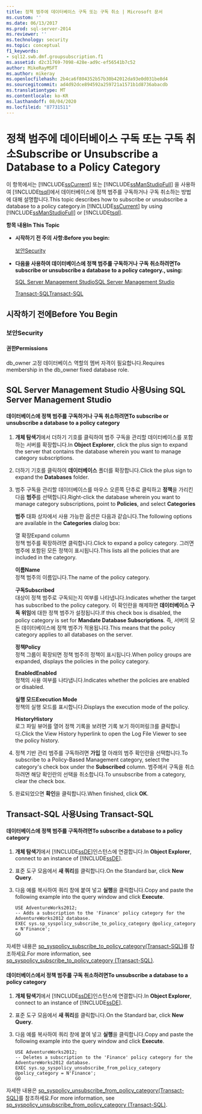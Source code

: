 ```yaml
---
title: 정책 범주에 데이터베이스 구독 또는 구독 취소 | Microsoft 문서
ms.custom: ''
ms.date: 06/13/2017
ms.prod: sql-server-2014
ms.reviewer: ''
ms.technology: security
ms.topic: conceptual
f1_keywords:
- sql12.swb.dmf.groupsubscription.f1
ms.assetid: d2c31769-7098-428e-ad9c-ef56541b7c52
author: MikeRayMSFT
ms.author: mikeray
ms.openlocfilehash: 2b4ca6f804352b57b30b42012da93e0d031be8d4
ms.sourcegitcommit: ad4d92dce894592a259721a1571b1d8736abacdb
ms.translationtype: MT
ms.contentlocale: ko-KR
ms.lasthandoff: 08/04/2020
ms.locfileid: "87731511"
---
```

# <a name="subscribe-or-unsubscribe-a-database--to-a-policy-category"></a><span data-ttu-id="5b563-102">정책 범주에 데이터베이스 구독 또는 구독 취소</span><span class="sxs-lookup"><span data-stu-id="5b563-102">Subscribe or Unsubscribe a Database  to a Policy Category</span></span>
  <span data-ttu-id="5b563-103">이 항목에서는 [!INCLUDE[ssCurrent](../../includes/sscurrent-md.md)] 또는 [!INCLUDE[ssManStudioFull](../../includes/ssmanstudiofull-md.md)] 을 사용하여 [!INCLUDE[tsql](../../includes/tsql-md.md)]에서 데이터베이스에 정책 범주를 구독하거나 구독 취소하는 방법에 대해 설명합니다.</span><span class="sxs-lookup"><span data-stu-id="5b563-103">This topic describes how to subscribe or unsubscribe a database to a policy category.in [!INCLUDE[ssCurrent](../../includes/sscurrent-md.md)] by using [!INCLUDE[ssManStudioFull](../../includes/ssmanstudiofull-md.md)] or [!INCLUDE[tsql](../../includes/tsql-md.md)].</span></span>  
  
 <span data-ttu-id="5b563-104">**항목 내용**</span><span class="sxs-lookup"><span data-stu-id="5b563-104">**In This Topic**</span></span>  
  
-   <span data-ttu-id="5b563-105">**시작하기 전 주의 사항:**</span><span class="sxs-lookup"><span data-stu-id="5b563-105">**Before you begin:**</span></span>  
  
     [<span data-ttu-id="5b563-106">보안</span><span class="sxs-lookup"><span data-stu-id="5b563-106">Security</span></span>](#Security)  
  
-   <span data-ttu-id="5b563-107">**다음을 사용하여 데이터베이스에 정책 범주를 구독하거나 구독 취소하려면**</span><span class="sxs-lookup"><span data-stu-id="5b563-107">**To subscribe or unsubscribe a database to a policy category., using:**</span></span>  
  
     [<span data-ttu-id="5b563-108">SQL Server Management Studio</span><span class="sxs-lookup"><span data-stu-id="5b563-108">SQL Server Management Studio</span></span>](#SSMSProcedure)  
  
     [<span data-ttu-id="5b563-109">Transact-SQL</span><span class="sxs-lookup"><span data-stu-id="5b563-109">Transact-SQL</span></span>](#TsqlProcedure)  
  
##  <a name="before-you-begin"></a><a name="BeforeYouBegin"></a> <span data-ttu-id="5b563-110">시작하기 전에</span><span class="sxs-lookup"><span data-stu-id="5b563-110">Before You Begin</span></span>  
  
###  <a name="security"></a><a name="Security"></a> <span data-ttu-id="5b563-111">보안</span><span class="sxs-lookup"><span data-stu-id="5b563-111">Security</span></span>  
  
####  <a name="permissions"></a><a name="Permissions"></a> <span data-ttu-id="5b563-112">권한</span><span class="sxs-lookup"><span data-stu-id="5b563-112">Permissions</span></span>  
 <span data-ttu-id="5b563-113">db_owner 고정 데이터베이스 역할의 멤버 자격이 필요합니다.</span><span class="sxs-lookup"><span data-stu-id="5b563-113">Requires membership in the db_owner fixed database role.</span></span>  
  
##  <a name="using-sql-server-management-studio"></a><a name="SSMSProcedure"></a> <span data-ttu-id="5b563-114">SQL Server Management Studio 사용</span><span class="sxs-lookup"><span data-stu-id="5b563-114">Using SQL Server Management Studio</span></span>  
  
#### <a name="to-subscribe-or-unsubscribe-a-database-to-a-policy-category"></a><span data-ttu-id="5b563-115">데이터베이스에 정책 범주를 구독하거나 구독 취소하려면</span><span class="sxs-lookup"><span data-stu-id="5b563-115">To subscribe or unsubscribe a database to a policy category</span></span>  
  
1.  <span data-ttu-id="5b563-116">**개체 탐색기**에서 더하기 기호를 클릭하여 범주 구독을 관리할 데이터베이스를 포함하는 서버를 확장합니다.</span><span class="sxs-lookup"><span data-stu-id="5b563-116">In **Object Explorer**, click the plus sign to expand the server that contains the database wherein you want to manage category subscriptions.</span></span>  
  
2.  <span data-ttu-id="5b563-117">더하기 기호를 클릭하여 **데이터베이스** 폴더를 확장합니다.</span><span class="sxs-lookup"><span data-stu-id="5b563-117">Click the plus sign to expand the **Databases** folder.</span></span>  
  
3.  <span data-ttu-id="5b563-118">범주 구독을 관리할 데이터베이스를 마우스 오른쪽 단추로 클릭하고 **정책**을 가리킨 다음 **범주**를 선택합니다.</span><span class="sxs-lookup"><span data-stu-id="5b563-118">Right-click the database wherein you want to manage category subscriptions, point to **Policies**, and select **Categories**</span></span>  
  
     <span data-ttu-id="5b563-119">**범주** 대화 상자에서 사용 가능한 옵션은 다음과 같습니다.</span><span class="sxs-lookup"><span data-stu-id="5b563-119">The following options are available in the **Categories** dialog box:</span></span>  
  
     <span data-ttu-id="5b563-120">열 확장</span><span class="sxs-lookup"><span data-stu-id="5b563-120">Expand column</span></span>  
     <span data-ttu-id="5b563-121">정책 범주를 확장하려면 클릭합니다.</span><span class="sxs-lookup"><span data-stu-id="5b563-121">Click to expand a policy category.</span></span> <span data-ttu-id="5b563-122">그러면 범주에 포함된 모든 정책이 표시됩니다.</span><span class="sxs-lookup"><span data-stu-id="5b563-122">This lists all the policies that are included in the category.</span></span>  
  
     <span data-ttu-id="5b563-123">**이름**</span><span class="sxs-lookup"><span data-stu-id="5b563-123">**Name**</span></span>  
     <span data-ttu-id="5b563-124">정책 범주의 이름입니다.</span><span class="sxs-lookup"><span data-stu-id="5b563-124">The name of the policy category.</span></span>  
  
     <span data-ttu-id="5b563-125">**구독**</span><span class="sxs-lookup"><span data-stu-id="5b563-125">**Subscribed**</span></span>  
     <span data-ttu-id="5b563-126">대상이 정책 범주로 구독되는지 여부를 나타냅니다.</span><span class="sxs-lookup"><span data-stu-id="5b563-126">Indicates whether the target has subscribed to the policy category.</span></span> <span data-ttu-id="5b563-127">이 확인란을 해제하면 **데이터베이스 구독 위임**에 대한 정책 범주가 설정됩니다.</span><span class="sxs-lookup"><span data-stu-id="5b563-127">If this check box is disabled, the policy category is set for **Mandate Database Subscriptions**.</span></span> <span data-ttu-id="5b563-128">즉, 서버의 모든 데이터베이스에 정책 범주가 적용됩니다.</span><span class="sxs-lookup"><span data-stu-id="5b563-128">This means that the policy category applies to all databases on the server.</span></span>  
  
     <span data-ttu-id="5b563-129">**정책**</span><span class="sxs-lookup"><span data-stu-id="5b563-129">**Policy**</span></span>  
     <span data-ttu-id="5b563-130">정책 그룹이 확장되면 정책 범주의 정책이 표시됩니다.</span><span class="sxs-lookup"><span data-stu-id="5b563-130">When policy groups are expanded, displays the policies in the policy category.</span></span>  
  
     <span data-ttu-id="5b563-131">**Enabled**</span><span class="sxs-lookup"><span data-stu-id="5b563-131">**Enabled**</span></span>  
     <span data-ttu-id="5b563-132">정책의 사용 여부를 나타냅니다.</span><span class="sxs-lookup"><span data-stu-id="5b563-132">Indicates whether the policies are enabled or disabled.</span></span>  
  
     <span data-ttu-id="5b563-133">**실행 모드**</span><span class="sxs-lookup"><span data-stu-id="5b563-133">**Execution Mode**</span></span>  
     <span data-ttu-id="5b563-134">정책의 실행 모드를 표시합니다.</span><span class="sxs-lookup"><span data-stu-id="5b563-134">Displays the execution mode of the policy.</span></span>  
  
     <span data-ttu-id="5b563-135">**History**</span><span class="sxs-lookup"><span data-stu-id="5b563-135">**History**</span></span>  
     <span data-ttu-id="5b563-136">로그 파일 뷰어를 열어 정책 기록을 보려면 기록 보기 하이퍼링크를 클릭합니다.</span><span class="sxs-lookup"><span data-stu-id="5b563-136">Click the View History hyperlink to open the Log File Viewer to see the policy history.</span></span>  
  
4.  <span data-ttu-id="5b563-137">정책 기반 관리 범주를 구독하려면 **가입** 열 아래의 범주 확인란을 선택합니다.</span><span class="sxs-lookup"><span data-stu-id="5b563-137">To subscribe to a Policy-Based Management category, select the category's check box under the **Subscribed** column.</span></span> <span data-ttu-id="5b563-138">범주에서 구독을 취소하려면 해당 확인란의 선택을 취소합니다.</span><span class="sxs-lookup"><span data-stu-id="5b563-138">To unsubscribe from a category, clear the check box.</span></span>  
  
5.  <span data-ttu-id="5b563-139">완료되었으면 **확인**을 클릭합니다.</span><span class="sxs-lookup"><span data-stu-id="5b563-139">When finished, click **OK**.</span></span>  
  
##  <a name="using-transact-sql"></a><a name="TsqlProcedure"></a> <span data-ttu-id="5b563-140">Transact-SQL 사용</span><span class="sxs-lookup"><span data-stu-id="5b563-140">Using Transact-SQL</span></span>  
  
#### <a name="to-subscribe-a-database-to-a-policy-category"></a><span data-ttu-id="5b563-141">데이터베이스에 정책 범주를 구독하려면</span><span class="sxs-lookup"><span data-stu-id="5b563-141">To subscribe a database to a policy category</span></span>  
  
1.  <span data-ttu-id="5b563-142">**개체 탐색기**에서 [!INCLUDE[ssDE](../../includes/ssde-md.md)]인스턴스에 연결합니다.</span><span class="sxs-lookup"><span data-stu-id="5b563-142">In **Object Explorer**, connect to an instance of [!INCLUDE[ssDE](../../includes/ssde-md.md)].</span></span>  
  
2.  <span data-ttu-id="5b563-143">표준 도구 모음에서 **새 쿼리**를 클릭합니다.</span><span class="sxs-lookup"><span data-stu-id="5b563-143">On the Standard bar, click **New Query**.</span></span>  
  
3.  <span data-ttu-id="5b563-144">다음 예를 복사하여 쿼리 창에 붙여 넣고 **실행**을 클릭합니다.</span><span class="sxs-lookup"><span data-stu-id="5b563-144">Copy and paste the following example into the query window and click **Execute**.</span></span>  
  
    ```  
    USE AdventureWorks2012;  
    -- Adds a subscription to the 'Finance' policy category for the AdventureWorks2012 database.  
    EXEC sys.sp_syspolicy_subscribe_to_policy_category @policy_category = N'Finance';  
    GO  
    ```  
  
 <span data-ttu-id="5b563-145">자세한 내용은 [sp_syspolicy_subscribe_to_policy_category&#40;Transact-SQL&#41;](/sql/relational-databases/system-stored-procedures/sp-syspolicy-subscribe-to-policy-category-transact-sql)를 참조하세요.</span><span class="sxs-lookup"><span data-stu-id="5b563-145">For more information, see [sp_syspolicy_subscribe_to_policy_category &#40;Transact-SQL&#41;](/sql/relational-databases/system-stored-procedures/sp-syspolicy-subscribe-to-policy-category-transact-sql).</span></span>  
  
#### <a name="to-unsubscribe-a-database-to-a-policy-category"></a><span data-ttu-id="5b563-146">데이터베이스에서 정책 범주를 구독 취소하려면</span><span class="sxs-lookup"><span data-stu-id="5b563-146">To unsubscribe a database to a policy category</span></span>  
  
1.  <span data-ttu-id="5b563-147">**개체 탐색기**에서 [!INCLUDE[ssDE](../../includes/ssde-md.md)]인스턴스에 연결합니다.</span><span class="sxs-lookup"><span data-stu-id="5b563-147">In **Object Explorer**, connect to an instance of [!INCLUDE[ssDE](../../includes/ssde-md.md)].</span></span>  
  
2.  <span data-ttu-id="5b563-148">표준 도구 모음에서 **새 쿼리**를 클릭합니다.</span><span class="sxs-lookup"><span data-stu-id="5b563-148">On the Standard bar, click **New Query**.</span></span>  
  
3.  <span data-ttu-id="5b563-149">다음 예를 복사하여 쿼리 창에 붙여 넣고 **실행**을 클릭합니다.</span><span class="sxs-lookup"><span data-stu-id="5b563-149">Copy and paste the following example into the query window and click **Execute**.</span></span>  
  
    ```  
    USE AdventureWorks2012;  
    -- Deletes a subscription to the 'Finance' policy category for the AdventureWorks2012 database.  
    EXEC sys.sp_syspolicy_unsubscribe_from_policy_category @policy_category = N'Finance';  
    GO  
    ```  
  
 <span data-ttu-id="5b563-150">자세한 내용은 [sp_syspolicy_unsubscribe_from_policy_category&#40;Transact-SQL&#41;](/sql/relational-databases/system-stored-procedures/sp-syspolicy-unsubscribe-from-policy-category-transact-sql)를 참조하세요.</span><span class="sxs-lookup"><span data-stu-id="5b563-150">For more information, see [sp_syspolicy_unsubscribe_from_policy_category &#40;Transact-SQL&#41;](/sql/relational-databases/system-stored-procedures/sp-syspolicy-unsubscribe-from-policy-category-transact-sql).</span></span>  
  
  
